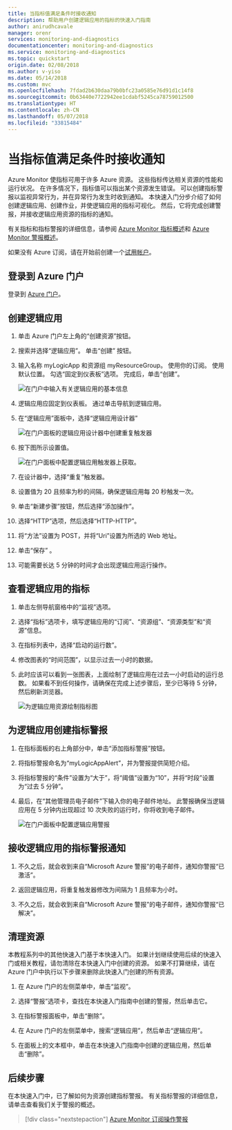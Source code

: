 ```yaml
---
title: 当指标值满足条件时接收通知
description: 帮助用户创建逻辑应用的指标的快速入门指南
author: anirudhcavale
manager: orenr
services: monitoring-and-diagnostics
documentationcenter: monitoring-and-diagnostics
ms.service: monitoring-and-diagnostics
ms.topic: quickstart
origin.date: 02/08/2018
ms.author: v-yiso
ms.date: 05/14/2018
ms.custom: mvc
ms.openlocfilehash: 7fdad2b630daa79b0bfc23a0585e76d91d1c14f8
ms.sourcegitcommit: 0b63440e7722942ee1cdabf5245ca78759012500
ms.translationtype: HT
ms.contentlocale: zh-CN
ms.lasthandoff: 05/07/2018
ms.locfileid: "33815484"
---
```

# <a name="receive-a-notification-when-a-metric-value-meets-a-condition"></a>当指标值满足条件时接收通知

Azure Monitor 使指标可用于许多 Azure 资源。 这些指标传达相关资源的性能和运行状况。 在许多情况下，指标值可以指出某个资源发生错误。 可以创建指标警报以监视异常行为，并在异常行为发生时收到通知。 本快速入门分步介绍了如何创建逻辑应用、创建作业，并使逻辑应用的指标可视化。 然后，它将完成创建警报，并接收逻辑应用资源的指标的通知。

有关指标和指标警报的详细信息，请参阅 [Azure Monitor 指标概述](./monitoring-overview-metrics.md)和 [Azure Monitor 警报概述](./monitoring-overview-alerts.md)。 

如果没有 Azure 订阅，请在开始前创建一个[试用帐户](https://www.azure.cn/pricing/1rmb-trial)。

## <a name="sign-in-to-the-azure-portal"></a>登录到 Azure 门户

登录到 [Azure 门户](https://portal.azure.cn/)。

## <a name="create-a-logic-app"></a>创建逻辑应用

1. 单击 Azure 门户左上角的“创建资源”按钮。

2. 搜索并选择“逻辑应用”。 单击“创建”  按钮。

3. 输入名称 myLogicApp 和资源组 myResourceGroup。 使用你的订阅。  使用默认位置。 勾选“固定到仪表板”选项。  完成后，单击“创建”。 

    ![在门户中输入有关逻辑应用的基本信息](./media/monitor-quick-resource-metric-alert-portal/create-logic-app-portal.png)  


4. 逻辑应用应固定到仪表板。 通过单击导航到逻辑应用。

5. 在“逻辑应用”面板中，选择“逻辑应用设计器”

     ![在门户面板的逻辑应用设计器中创建重复触发器](./media/monitor-quick-resource-metric-alert-portal/logic-app-designer.png)  

6. 按下图所示设置值。

    ![在门户面板中配置逻辑应用触发器](./media/monitor-quick-resource-metric-alert-portal/create-logic-app-triggers.png)上获取。 

7. 在设计器中，选择“重复”触发器。

8. 设置值为 20 且频率为秒的间隔，确保逻辑应用每 20 秒触发一次。

9. 单击“新建步骤”按钮，然后选择“添加操作”。

10. 选择“HTTP”选项，然后选择“HTTP-HTTP”。

11. 将“方法”设置为 POST，并将“Uri”设置为所选的 Web 地址。

12. 单击“保存” 。

13. 可能需要长达 5 分钟的时间才会出现逻辑应用运行操作。  

## <a name="view-metrics-for-your-logic-app"></a>查看逻辑应用的指标

1. 单击左侧导航窗格中的“监视”选项。

2. 选择“指标”选项卡，填写逻辑应用的“订阅”、“资源组”、“资源类型”和“资源”信息。

3. 在指标列表中，选择“启动的运行数”。

4. 修改图表的“时间范围”，以显示过去一小时的数据。

5. 此时应该可以看到一张图表，上面绘制了逻辑应用在过去一小时启动的运行总数。 如果看不到任何操作，请确保在完成上述步骤后，至少已等待 5 分钟， 然后刷新浏览器。 

    ![为逻辑应用资源绘制指标图](./media/monitor-quick-resource-metric-alert-portal/logic-app-metric-chart.png)

## <a name="create-a-metric-alert-for-your-logic-app"></a>为逻辑应用创建指标警报

1.  在指标面板的右上角部分中，单击“添加指标警报”按钮。

2. 将指标警报命名为“myLogicAppAlert”，并为警报提供简短介绍。

3. 将指标警报的“条件”设置为“大于”，将“阈值”设置为“10”，并将“时段”设置为“过去 5 分钟”。

4. 最后，在“其他管理员电子邮件”下输入你的电子邮件地址。 此警报确保当逻辑应用在 5 分钟内出现超过 10 次失败的运行时，你将收到电子邮件。

    ![在门户面板中配置逻辑应用警报](./media/monitor-quick-resource-metric-alert-portal/logic-app-metrics-alert-portal.png)

## <a name="receive-metric-alert-notifications-for-your-logic-app"></a>接收逻辑应用的指标警报通知
1. 不久之后，就会收到来自“Microsoft Azure 警报”的电子邮件，通知你警报“已激活”。

2. 返回逻辑应用，将重复触发器修改为间隔为 1 且频率为小时。

3. 不久之后，就会收到来自“Microsoft Azure 警报”的电子邮件，通知你警报“已解决”。

## <a name="clean-up-resources"></a>清理资源

本教程系列中的其他快速入门基于本快速入门。 如果计划继续使用后续的快速入门或相关教程，请勿清除在本快速入门中创建的资源。 如果不打算继续，请在 Azure 门户中执行以下步骤来删除此快速入门创建的所有资源。

1. 在 Azure 门户的左侧菜单中，单击“监视”。

2. 选择“警报”选项卡，查找在本快速入门指南中创建的警报，然后单击它。

3. 在指标警报面板中，单击“删除”。

4. 在 Azure 门户的左侧菜单中，搜索“逻辑应用”，然后单击“逻辑应用”。

5. 在面板上的文本框中，单击在本快速入门指南中创建的逻辑应用，然后单击“删除”。

## <a name="next-steps"></a>后续步骤

在本快速入门中，已了解如何为资源创建指标警报。 有关指标警报的详细信息，请单击查看我们关于警报的概述。

> [!div class="nextstepaction"]
> [Azure Monitor 订阅操作警报](./monitor-quick-audit-notify-action-in-subscription.md )
